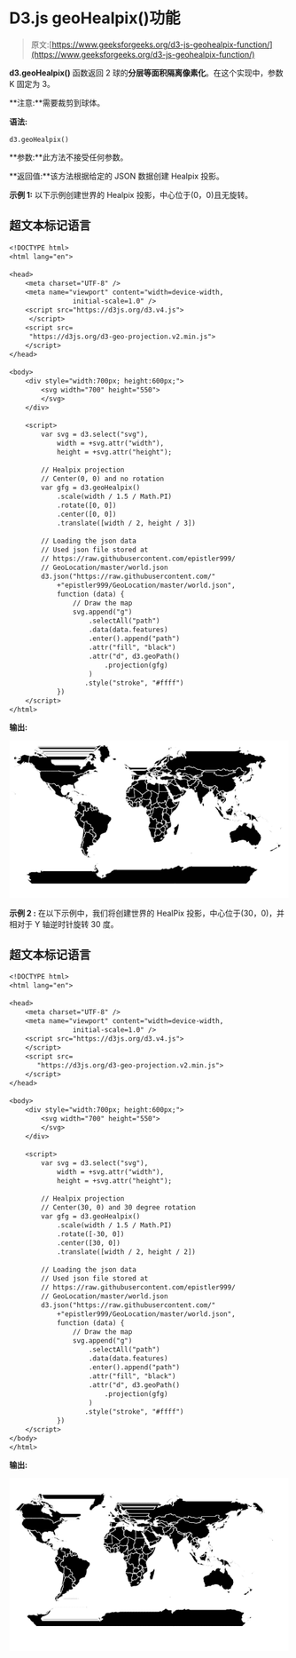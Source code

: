# D3.js geoHealpix()功能

> 原文:[https://www.geeksforgeeks.org/d3-js-geohealpix-function/](https://www.geeksforgeeks.org/d3-js-geohealpix-function/)

**d3.geoHealpix()** 函数返回 2 球的**分层等面积隔离像素化**。在这个实现中，参数 K 固定为 3。

**注意:**需要裁剪到球体。

**语法:**

```
d3.geoHealpix()

```

**参数:**此方法不接受任何参数。

**返回值:**该方法根据给定的 JSON 数据创建 Healpix 投影。

**示例 1:** 以下示例创建世界的 Healpix 投影，中心位于(0，0)且无旋转。

## 超文本标记语言

```
<!DOCTYPE html> 
<html lang="en"> 

<head> 
    <meta charset="UTF-8" /> 
    <meta name="viewport" content="width=device-width, 
                initial-scale=1.0" /> 
    <script src="https://d3js.org/d3.v4.js">
     </script> 
    <script src= 
     "https://d3js.org/d3-geo-projection.v2.min.js"> 
    </script> 
</head> 

<body> 
    <div style="width:700px; height:600px;"> 
        <svg width="700" height="550"> 
        </svg> 
    </div> 

    <script> 
        var svg = d3.select("svg"), 
            width = +svg.attr("width"), 
            height = +svg.attr("height"); 

        // Healpix projection 
        // Center(0, 0) and no rotation 
        var gfg = d3.geoHealpix() 
            .scale(width / 1.5 / Math.PI) 
            .rotate([0, 0]) 
            .center([0, 0]) 
            .translate([width / 2, height / 3]) 

        // Loading the json data 
        // Used json file stored at 
        // https://raw.githubusercontent.com/epistler999/ 
        // GeoLocation/master/world.json
        d3.json("https://raw.githubusercontent.com/"
            +"epistler999/GeoLocation/master/world.json", 
            function (data) { 
                // Draw the map 
                svg.append("g") 
                    .selectAll("path") 
                    .data(data.features) 
                    .enter().append("path") 
                    .attr("fill", "black") 
                    .attr("d", d3.geoPath() 
                        .projection(gfg) 
                    ) 
                   .style("stroke", "#ffff") 
            }) 
    </script> 
</html> 
```

**输出:**

![](img/a4e70ae8c675377d5904212a29ce2197.png)

**示例 2 :** 在以下示例中，我们将创建世界的 HealPix 投影，中心位于(30，0)，并相对于 Y 轴逆时针旋转 30 度。

## 超文本标记语言

```
<!DOCTYPE html> 
<html lang="en"> 

<head> 
    <meta charset="UTF-8" /> 
    <meta name="viewport" content="width=device-width, 
                initial-scale=1.0" /> 
    <script src="https://d3js.org/d3.v4.js">
    </script> 
    <script src= 
       "https://d3js.org/d3-geo-projection.v2.min.js"> 
    </script> 
</head> 

<body> 
    <div style="width:700px; height:600px;"> 
        <svg width="700" height="550"> 
        </svg> 
    </div> 

    <script> 
        var svg = d3.select("svg"), 
            width = +svg.attr("width"), 
            height = +svg.attr("height"); 

        // Healpix projection 
        // Center(30, 0) and 30 degree rotation 
        var gfg = d3.geoHealpix() 
            .scale(width / 1.5 / Math.PI) 
            .rotate([-30, 0]) 
            .center([30, 0]) 
            .translate([width / 2, height / 2]) 

        // Loading the json data 
        // Used json file stored at 
        // https://raw.githubusercontent.com/epistler999/ 
        // GeoLocation/master/world.json
        d3.json("https://raw.githubusercontent.com/"
            +"epistler999/GeoLocation/master/world.json", 
            function (data) { 
                // Draw the map 
                svg.append("g") 
                    .selectAll("path") 
                    .data(data.features) 
                    .enter().append("path") 
                    .attr("fill", "black") 
                    .attr("d", d3.geoPath() 
                        .projection(gfg) 
                    ) 
                   .style("stroke", "#ffff") 
            }) 
    </script> 
</body>
</html> 
```

**输出:**

![](img/6f2922956eaebe286eac0a3d89ef46d6.png)